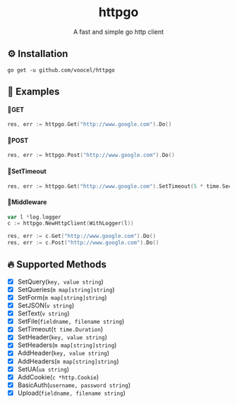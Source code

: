 <p align="center">
    <h1 align="center">httpgo</h1>
    <p align="center">A fast and simple go http client </p>
</p>

## ⚙️ Installation

```
go get -u github.com/voocel/httpgo
```

## 👀 Examples
#### 📖GET

```go
res, err := httpgo.Get("http://www.google.com").Do()
```

#### 📖POST
```go
res, err := httpgo.Post("http://www.google.com").Do()
```

#### 📖SetTimeout
```go
res, err := httpgo.Get("http://www.google.com").SetTimeout(5 * time.Second).Do()
```

#### 📖Middleware
```go
var l *log.logger
c := httpgo.NewHttpClient(WithLogger(l))

res, err := c.Get("http://www.google.com").Do()
res, err := c.Post("http://www.google.com").Do()
```

## 🔥 Supported Methods
* [x] SetQuery(`key, value string`)
* [x] SetQueries(`m map[string]string`)
* [x] SetForm(`m map[string]string`)
* [x] SetJSON(`v string`)
* [x] SetText(`v string`)
* [x] SetFile(`fieldname, filename string`)
* [x] SetTimeout(`t time.Duration`)
* [x] SetHeader(`key, value string`)
* [x] SetHeaders(`m map[string]string`)
* [x] AddHeader(`key, value string`)
* [x] AddHeaders(`m map[string]string`)
* [x] SetUA(`ua string`)
* [x] AddCookie(`c *http.Cookie`)
* [x] BasicAuth(`username, password string`)
* [x] Upload(`fieldname, filename string`)